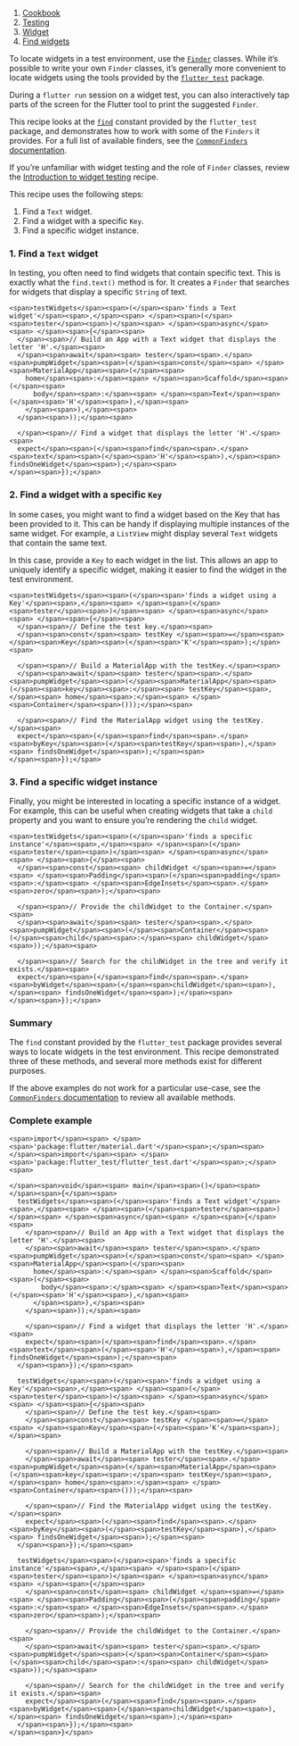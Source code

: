 1.  [Cookbook](https://docs.flutter.dev/cookbook)
2.  [Testing](https://docs.flutter.dev/cookbook/testing)
3.  [Widget](https://docs.flutter.dev/cookbook/testing/widget)
4.  [Find widgets](https://docs.flutter.dev/cookbook/testing/widget/finders)

To locate widgets in a test environment, use the [`Finder`](https://api.flutter.dev/flutter/flutter_test/Finder-class.html) classes. While it’s possible to write your own `Finder` classes, it’s generally more convenient to locate widgets using the tools provided by the [`flutter_test`](https://api.flutter.dev/flutter/flutter_test/flutter_test-library.html) package.

During a `flutter run` session on a widget test, you can also interactively tap parts of the screen for the Flutter tool to print the suggested `Finder`.

This recipe looks at the [`find`](https://api.flutter.dev/flutter/flutter_test/find-constant.html) constant provided by the `flutter_test` package, and demonstrates how to work with some of the `Finders` it provides. For a full list of available finders, see the [`CommonFinders` documentation](https://api.flutter.dev/flutter/flutter_test/CommonFinders-class.html).

If you’re unfamiliar with widget testing and the role of `Finder` classes, review the [Introduction to widget testing](https://docs.flutter.dev/cookbook/testing/widget/introduction) recipe.

This recipe uses the following steps:

1.  Find a `Text` widget.
2.  Find a widget with a specific `Key`.
3.  Find a specific widget instance.

### 1\. Find a `Text` widget

In testing, you often need to find widgets that contain specific text. This is exactly what the `find.text()` method is for. It creates a `Finder` that searches for widgets that display a specific `String` of text.

```
<span>testWidgets</span><span>(</span><span>'finds a Text widget'</span><span>,</span><span> </span><span>(</span><span>tester</span><span>)</span><span> </span><span>async</span><span> </span><span>{</span><span>
  </span><span>// Build an App with a Text widget that displays the letter 'H'.</span><span>
  </span><span>await</span><span> tester</span><span>.</span><span>pumpWidget</span><span>(</span><span>const</span><span> </span><span>MaterialApp</span><span>(</span><span>
    home</span><span>:</span><span> </span><span>Scaffold</span><span>(</span><span>
      body</span><span>:</span><span> </span><span>Text</span><span>(</span><span>'H'</span><span>),</span><span>
    </span><span>),</span><span>
  </span><span>));</span><span>

  </span><span>// Find a widget that displays the letter 'H'.</span><span>
  expect</span><span>(</span><span>find</span><span>.</span><span>text</span><span>(</span><span>'H'</span><span>),</span><span> findsOneWidget</span><span>);</span><span>
</span><span>});</span>
```

### 2\. Find a widget with a specific `Key`

In some cases, you might want to find a widget based on the Key that has been provided to it. This can be handy if displaying multiple instances of the same widget. For example, a `ListView` might display several `Text` widgets that contain the same text.

In this case, provide a `Key` to each widget in the list. This allows an app to uniquely identify a specific widget, making it easier to find the widget in the test environment.

```
<span>testWidgets</span><span>(</span><span>'finds a widget using a Key'</span><span>,</span><span> </span><span>(</span><span>tester</span><span>)</span><span> </span><span>async</span><span> </span><span>{</span><span>
  </span><span>// Define the test key.</span><span>
  </span><span>const</span><span> testKey </span><span>=</span><span> </span><span>Key</span><span>(</span><span>'K'</span><span>);</span><span>

  </span><span>// Build a MaterialApp with the testKey.</span><span>
  </span><span>await</span><span> tester</span><span>.</span><span>pumpWidget</span><span>(</span><span>MaterialApp</span><span>(</span><span>key</span><span>:</span><span> testKey</span><span>,</span><span> home</span><span>:</span><span> </span><span>Container</span><span>()));</span><span>

  </span><span>// Find the MaterialApp widget using the testKey.</span><span>
  expect</span><span>(</span><span>find</span><span>.</span><span>byKey</span><span>(</span><span>testKey</span><span>),</span><span> findsOneWidget</span><span>);</span><span>
</span><span>});</span>
```

### 3\. Find a specific widget instance

Finally, you might be interested in locating a specific instance of a widget. For example, this can be useful when creating widgets that take a `child` property and you want to ensure you’re rendering the `child` widget.

```
<span>testWidgets</span><span>(</span><span>'finds a specific instance'</span><span>,</span><span> </span><span>(</span><span>tester</span><span>)</span><span> </span><span>async</span><span> </span><span>{</span><span>
  </span><span>const</span><span> childWidget </span><span>=</span><span> </span><span>Padding</span><span>(</span><span>padding</span><span>:</span><span> </span><span>EdgeInsets</span><span>.</span><span>zero</span><span>);</span><span>

  </span><span>// Provide the childWidget to the Container.</span><span>
  </span><span>await</span><span> tester</span><span>.</span><span>pumpWidget</span><span>(</span><span>Container</span><span>(</span><span>child</span><span>:</span><span> childWidget</span><span>));</span><span>

  </span><span>// Search for the childWidget in the tree and verify it exists.</span><span>
  expect</span><span>(</span><span>find</span><span>.</span><span>byWidget</span><span>(</span><span>childWidget</span><span>),</span><span> findsOneWidget</span><span>);</span><span>
</span><span>});</span>
```

### Summary

The `find` constant provided by the `flutter_test` package provides several ways to locate widgets in the test environment. This recipe demonstrated three of these methods, and several more methods exist for different purposes.

If the above examples do not work for a particular use-case, see the [`CommonFinders` documentation](https://api.flutter.dev/flutter/flutter_test/CommonFinders-class.html) to review all available methods.

### Complete example

```
<span>import</span><span> </span><span>'package:flutter/material.dart'</span><span>;</span><span>
</span><span>import</span><span> </span><span>'package:flutter_test/flutter_test.dart'</span><span>;</span><span>

</span><span>void</span><span> main</span><span>()</span><span> </span><span>{</span><span>
  testWidgets</span><span>(</span><span>'finds a Text widget'</span><span>,</span><span> </span><span>(</span><span>tester</span><span>)</span><span> </span><span>async</span><span> </span><span>{</span><span>
    </span><span>// Build an App with a Text widget that displays the letter 'H'.</span><span>
    </span><span>await</span><span> tester</span><span>.</span><span>pumpWidget</span><span>(</span><span>const</span><span> </span><span>MaterialApp</span><span>(</span><span>
      home</span><span>:</span><span> </span><span>Scaffold</span><span>(</span><span>
        body</span><span>:</span><span> </span><span>Text</span><span>(</span><span>'H'</span><span>),</span><span>
      </span><span>),</span><span>
    </span><span>));</span><span>

    </span><span>// Find a widget that displays the letter 'H'.</span><span>
    expect</span><span>(</span><span>find</span><span>.</span><span>text</span><span>(</span><span>'H'</span><span>),</span><span> findsOneWidget</span><span>);</span><span>
  </span><span>});</span><span>

  testWidgets</span><span>(</span><span>'finds a widget using a Key'</span><span>,</span><span> </span><span>(</span><span>tester</span><span>)</span><span> </span><span>async</span><span> </span><span>{</span><span>
    </span><span>// Define the test key.</span><span>
    </span><span>const</span><span> testKey </span><span>=</span><span> </span><span>Key</span><span>(</span><span>'K'</span><span>);</span><span>

    </span><span>// Build a MaterialApp with the testKey.</span><span>
    </span><span>await</span><span> tester</span><span>.</span><span>pumpWidget</span><span>(</span><span>MaterialApp</span><span>(</span><span>key</span><span>:</span><span> testKey</span><span>,</span><span> home</span><span>:</span><span> </span><span>Container</span><span>()));</span><span>

    </span><span>// Find the MaterialApp widget using the testKey.</span><span>
    expect</span><span>(</span><span>find</span><span>.</span><span>byKey</span><span>(</span><span>testKey</span><span>),</span><span> findsOneWidget</span><span>);</span><span>
  </span><span>});</span><span>

  testWidgets</span><span>(</span><span>'finds a specific instance'</span><span>,</span><span> </span><span>(</span><span>tester</span><span>)</span><span> </span><span>async</span><span> </span><span>{</span><span>
    </span><span>const</span><span> childWidget </span><span>=</span><span> </span><span>Padding</span><span>(</span><span>padding</span><span>:</span><span> </span><span>EdgeInsets</span><span>.</span><span>zero</span><span>);</span><span>

    </span><span>// Provide the childWidget to the Container.</span><span>
    </span><span>await</span><span> tester</span><span>.</span><span>pumpWidget</span><span>(</span><span>Container</span><span>(</span><span>child</span><span>:</span><span> childWidget</span><span>));</span><span>

    </span><span>// Search for the childWidget in the tree and verify it exists.</span><span>
    expect</span><span>(</span><span>find</span><span>.</span><span>byWidget</span><span>(</span><span>childWidget</span><span>),</span><span> findsOneWidget</span><span>);</span><span>
  </span><span>});</span><span>
</span><span>}</span>
```